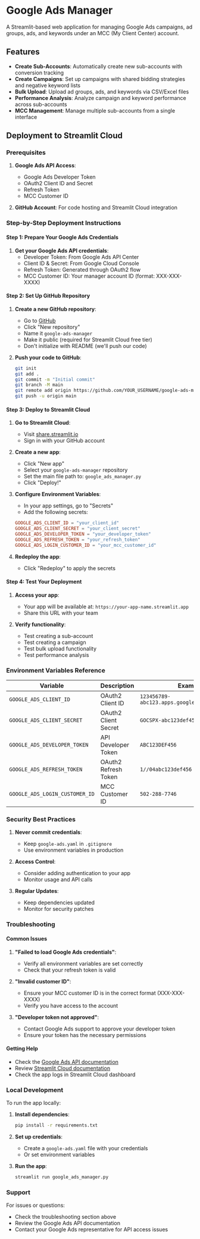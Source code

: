 # Google Ads Manager

A Streamlit-based web application for managing Google Ads campaigns, ad groups, ads, and keywords under an MCC (My Client Center) account.

## Features

- **Create Sub-Accounts**: Automatically create new sub-accounts with conversion tracking
- **Create Campaigns**: Set up campaigns with shared bidding strategies and negative keyword lists
- **Bulk Upload**: Upload ad groups, ads, and keywords via CSV/Excel files
- **Performance Analysis**: Analyze campaign and keyword performance across sub-accounts
- **MCC Management**: Manage multiple sub-accounts from a single interface

## Deployment to Streamlit Cloud

### Prerequisites

1. **Google Ads API Access**:
   - Google Ads Developer Token
   - OAuth2 Client ID and Secret
   - Refresh Token
   - MCC Customer ID

2. **GitHub Account**: For code hosting and Streamlit Cloud integration

### Step-by-Step Deployment Instructions

#### Step 1: Prepare Your Google Ads Credentials

1. **Get your Google Ads API credentials**:
   - Developer Token: From Google Ads API Center
   - Client ID & Secret: From Google Cloud Console
   - Refresh Token: Generated through OAuth2 flow
   - MCC Customer ID: Your manager account ID (format: XXX-XXX-XXXX)

#### Step 2: Set Up GitHub Repository

1. **Create a new GitHub repository**:
   - Go to [GitHub](https://github.com)
   - Click "New repository"
   - Name it `google-ads-manager`
   - Make it public (required for Streamlit Cloud free tier)
   - Don't initialize with README (we'll push our code)

2. **Push your code to GitHub**:
   ```bash
   git init
   git add .
   git commit -m "Initial commit"
   git branch -M main
   git remote add origin https://github.com/YOUR_USERNAME/google-ads-manager.git
   git push -u origin main
   ```

#### Step 3: Deploy to Streamlit Cloud

1. **Go to Streamlit Cloud**:
   - Visit [share.streamlit.io](https://share.streamlit.io)
   - Sign in with your GitHub account

2. **Create a new app**:
   - Click "New app"
   - Select your `google-ads-manager` repository
   - Set the main file path to: `google_ads_manager.py`
   - Click "Deploy!"

3. **Configure Environment Variables**:
   - In your app settings, go to "Secrets"
   - Add the following secrets:
   ```toml
   GOOGLE_ADS_CLIENT_ID = "your_client_id"
   GOOGLE_ADS_CLIENT_SECRET = "your_client_secret"
   GOOGLE_ADS_DEVELOPER_TOKEN = "your_developer_token"
   GOOGLE_ADS_REFRESH_TOKEN = "your_refresh_token"
   GOOGLE_ADS_LOGIN_CUSTOMER_ID = "your_mcc_customer_id"
   ```

4. **Redeploy the app**:
   - Click "Redeploy" to apply the secrets

#### Step 4: Test Your Deployment

1. **Access your app**:
   - Your app will be available at: `https://your-app-name.streamlit.app`
   - Share this URL with your team

2. **Verify functionality**:
   - Test creating a sub-account
   - Test creating a campaign
   - Test bulk upload functionality
   - Test performance analysis

### Environment Variables Reference

| Variable | Description | Example |
|----------|-------------|---------|
| `GOOGLE_ADS_CLIENT_ID` | OAuth2 Client ID | `123456789-abc123.apps.googleusercontent.com` |
| `GOOGLE_ADS_CLIENT_SECRET` | OAuth2 Client Secret | `GOCSPX-abc123def456` |
| `GOOGLE_ADS_DEVELOPER_TOKEN` | API Developer Token | `ABC123DEF456` |
| `GOOGLE_ADS_REFRESH_TOKEN` | OAuth2 Refresh Token | `1//04abc123def456` |
| `GOOGLE_ADS_LOGIN_CUSTOMER_ID` | MCC Customer ID | `502-288-7746` |

### Security Best Practices

1. **Never commit credentials**:
   - Keep `google-ads.yaml` in `.gitignore`
   - Use environment variables in production

2. **Access Control**:
   - Consider adding authentication to your app
   - Monitor usage and API calls

3. **Regular Updates**:
   - Keep dependencies updated
   - Monitor for security patches

### Troubleshooting

#### Common Issues

1. **"Failed to load Google Ads credentials"**:
   - Verify all environment variables are set correctly
   - Check that your refresh token is valid

2. **"Invalid customer ID"**:
   - Ensure your MCC customer ID is in the correct format (XXX-XXX-XXXX)
   - Verify you have access to the account

3. **"Developer token not approved"**:
   - Contact Google Ads support to approve your developer token
   - Ensure your token has the necessary permissions

#### Getting Help

- Check the [Google Ads API documentation](https://developers.google.com/google-ads/api/docs)
- Review [Streamlit Cloud documentation](https://docs.streamlit.io/streamlit-community-cloud)
- Check the app logs in Streamlit Cloud dashboard

### Local Development

To run the app locally:

1. **Install dependencies**:
   ```bash
   pip install -r requirements.txt
   ```

2. **Set up credentials**:
   - Create a `google-ads.yaml` file with your credentials
   - Or set environment variables

3. **Run the app**:
   ```bash
   streamlit run google_ads_manager.py
   ```

### Support

For issues or questions:
- Check the troubleshooting section above
- Review the Google Ads API documentation
- Contact your Google Ads representative for API access issues 